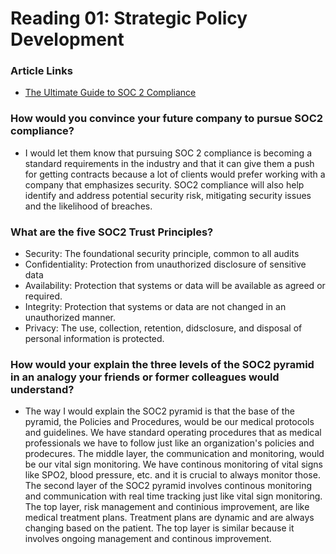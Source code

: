 # Reading 01: Strategic Policy Development

### Article Links
- [The Ultimate Guide to SOC 2 Compliance](https://www.vendr.com/blog/soc-2-compliance-guide)

### How would you convince your future company to pursue SOC2 compliance?
- I would let them know that pursuing SOC 2 compliance is becoming a standard requirements in the industry and that it can give them a push for getting contracts because a lot of clients would prefer working with a company that emphasizes security. SOC2 compliance will also help identify and address potential security risk, mitigating security issues and the likelihood of breaches. 
### What are the five SOC2 Trust Principles?
- Security: The foundational security principle, common to all audits 
- Confidentiality: Protection from unauthorized disclosure of sensitive data 
- Availability: Protection that systems or data will be available as agreed or required. 
- Integrity: Protection that systems or data are not changed in an unauthorized manner. 
- Privacy: The use, collection, retention, didsclosure, and disposal of personal information is protected. 
### How would your explain the three levels of the SOC2 pyramid in an analogy your friends or former colleagues would understand?
- The way I would explain the SOC2 pyramid is that the base of the pyramid, the Policies and Procedures, would be our medical protocols and guidelines. We have standard operating procedures that as medical professionals we have to follow just like an organization's policies and prodecures. The middle layer, the communication and monitoring, would be our vital sign monitoring. We have continous monitoring of vital signs like SPO2, blood pressure, etc. and it is crucial to always monitor those. The second layer of the SOC2 pyramid involves continous monitoring and communication with real time tracking just like vital sign monitoring. The top layer, risk management and continious improvement, are like medical treatment plans. Treatment plans are dynamic and are always changing based on the patient. The top layer is similar because it involves ongoing management and continous improvement. 